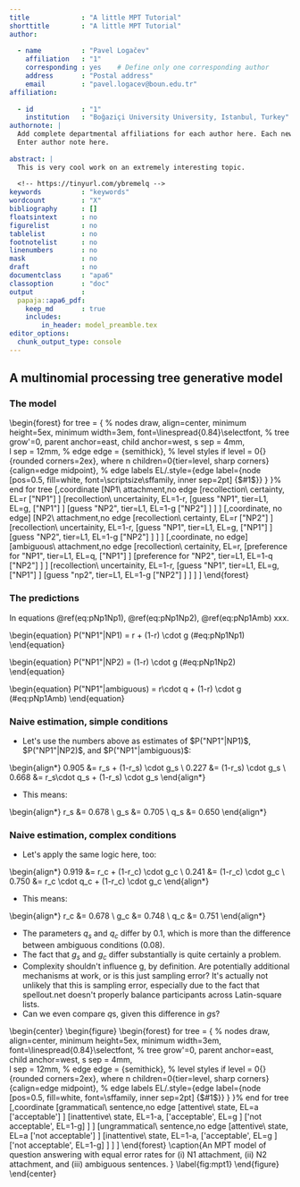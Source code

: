 ```yaml
---
title             : "A little MPT Tutorial"
shorttitle        : "A little MPT Tutorial"
author: 
    
  - name          : "Pavel Logačev"
    affiliation   : "1"
    corresponding : yes    # Define only one corresponding author
    address       : "Postal address"
    email         : "pavel.logacev@boun.edu.tr"
affiliation:
    
  - id            : "1"
    institution   : "Boğaziçi University University, Istanbul, Turkey"
authornote: |
  Add complete departmental affiliations for each author here. Each new line herein must be indented, like this line.
  Enter author note here.
  
abstract: |
  This is very cool work on an extremely interesting topic.
  
  <!-- https://tinyurl.com/ybremelq -->
keywords          : "keywords"
wordcount         : "X"
bibliography      : []
floatsintext      : no
figurelist        : no
tablelist         : no
footnotelist      : no
linenumbers       : no
mask              : no
draft             : no
documentclass     : "apa6"
classoption       : "doc"
output            : 
  papaja::apa6_pdf:
    keep_md       : true
    includes:
        in_header: model_preamble.tex
editor_options: 
  chunk_output_type: console
---
```





## A multinomial processing tree generative model

### The model

\begin{forest}
for tree = {
% nodes
    draw, 
    align=center,
    minimum height=5ex,
    minimum width=3em,
    font=\linespread{0.84}\selectfont,
% tree
    grow'=0,
    parent anchor=east,
    child  anchor=west,
    s sep = 4mm,    
    l sep = 12mm, 
% edge
    edge = {semithick},
% level styles
if level = 0{}{rounded corners=2ex},
where n children=0{tier=level, sharp corners}{calign=edge midpoint},
% edge labels
EL/.style={edge label={node [pos=0.5, fill=white,
                             font=\scriptsize\sffamily,
                             inner sep=2pt] {$#1$}}
                    }
            }% end for tree
[,coordinate
 [NP1\\ attachment,no edge
    [recollection\\ certainty, EL=r
        ["NP1"]
    ]
    [recollection\\ uncertainity, EL=1-r,
        [guess "NP1", tier=L1, EL=g,
            ["NP1"]
        ]
        [guess "NP2", tier=L1, EL=1-g
            ["NP2"]
        ]
    ]
  ]
  [,coordinate, no edge]
  [NP2\\ attachment,no edge
    [recollection\\ certainty, EL=r
        ["NP2"]
    ]
    [recollection\\ uncertainity, EL=1-r,
        [guess "NP1", tier=L1, EL=g,
            ["NP1"]
        ]
        [guess "NP2", tier=L1, EL=1-g
            ["NP2"]
        ]
    ]
 ]
 [,coordinate, no edge]
  [ambiguous\\ attachment,no edge
    [recollection\\ certainity, EL=r,
        [preference for "NP1", tier=L1, EL=q,
            ["NP1"]
        ]
        [preference for "NP2", tier=L1, EL=1-q
            ["NP2"]
        ]
    ]
    [recollection\\ uncertainity, EL=1-r,
        [guess "NP1", tier=L1, EL=g,
            ["NP1"]
        ]
        [guess "np2", tier=L1, EL=1-g
            ["NP2"]
        ]
    ]
 ]
]
\end{forest}


### The predictions

In equations \@ref(eq:pNp1Np1), \@ref(eq:pNp1Np2), \@ref(eq:pNp1Amb) xxx.

\begin{equation}
P("NP1"|NP1) = r + (1-r) \cdot g
(\#eq:pNp1Np1)
\end{equation}

\begin{equation}
P("NP1"|NP2) = (1-r) \cdot g
(\#eq:pNp1Np2)
\end{equation}

\begin{equation}
P("NP1"|ambiguous) = r\cdot q + (1-r) \cdot g
(\#eq:pNp1Amb)
\end{equation}
  

### Naive estimation, simple conditions

- Let's use the numbers above as estimates of $P("NP1"|NP1)$, $P("NP1"|NP2)$, and $P("NP1"|ambiguous)$:

\begin{align*}
  0.905 &= r_s + (1-r_s) \cdot g_s \\ 
  0.227 &= (1-r_s) \cdot g_s \\ 
  0.668 &= r_s\cdot q_s + (1-r_s) \cdot g_s
\end{align*}

- This means:

\begin{align*}
  r_s &= 0.678 \\ 
  g_s &= 0.705 \\ 
  q_s &= 0.650
\end{align*}


### Naive estimation, complex conditions

- Let's apply the same logic here, too:

\begin{align*}
  0.919 &= r_c + (1-r_c) \cdot g_c \\ 
  0.241 &= (1-r_c) \cdot g_c \\ 
  0.750 &= r_c \cdot q_c + (1-r_c) \cdot g_c
\end{align*}

- This means:

\begin{align*}
  r_c &= 0.678 \\ 
  g_c &= 0.748 \\
  q_c &= 0.751
\end{align*}

- The parameters $q_s$ and $q_c$ differ by $0.1$, which is more than the difference between ambiguous conditions ($0.08$).
- The fact that $g_s$ and  $g_c$ differ substantially is quite certainly a problem.
- Complexity shouldn't influence g, by definition. Are potentially additional mechanisms at work, or is this just sampling error? It's actually not unlikely that this is sampling error, especially due to the fact that spellout.net doesn't properly balance participants across Latin-square lists.    
- Can we even compare $q$s, given this difference in $g$s?



\begin{center}
\begin{figure}
\begin{forest}
for tree = {
% nodes
    draw, 
    align=center,
    minimum height=5ex,
    minimum width=3em,
    font=\linespread{0.84}\selectfont,
% tree
    grow'=0,
    parent anchor=east,
    child  anchor=west,
    s sep = 4mm,    
    l sep = 12mm, 
% edge
    edge = {semithick},
% level styles
if level = 0{}{rounded corners=2ex},
where n children=0{tier=level, sharp corners}{calign=edge midpoint},
% edge labels
EL/.style={edge label={node [pos=0.5, fill=white,
                             font=\sffamily,
                             inner sep=2pt] {$#1$}}
                    }
            }% end for tree
[,coordinate
  [grammatical\\ sentence,no edge
        [attentive\\ state, EL=a
            ['acceptable']
        ]
        [inattentive\\ state, EL=1-a,
            ['acceptable', EL=g ]
            ['not acceptable', EL=1-g]
        ]
  ]
  [ungrammatical\\ sentence,no edge
        [attentive\\ state, EL=a
            ['not acceptable']
        ]
        [inattentive\\ state, EL=1-a,
            ['acceptable', EL=g ]
            ['not acceptable', EL=1-g]
        ]
  ]
]
\end{forest}
\caption{An MPT model of question answering with equal error rates for (i) N1 attachment, (ii) N2 attachment, and (iii) ambiguous sentences. }
\label{fig:mpt1}
\end{figure}
\end{center}

